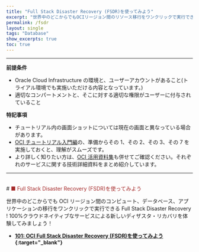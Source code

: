 ```yaml
---
title: "Full Stack Disaster Recovery (FSDR)を使ってみよう"
excerpt: "世界中のどこからでもOCIリージョン間のリソース移行をワンクリックで実行できるFull Stack Disaster Recoveryを体験してみましょう。"
permalink: /fsdr
layout: single
tags: "Database"
show_excerpts: true
toc: true
---
```


---

**前提条件**

- Oracle Cloud Infrastructure の環境と、ユーザーアカウントがあること(トライアル環境でも実施いただける内容となっています。)
- 適切なコンパートメントと、そこに対する適切な権限がユーザーに付与されていること

**特記事項**

- チュートリアル内の画面ショットについては現在の画面と異なっている場合があります。
- [OCI チュートリアル入門編](/ocitutorials/beginners/)の、準備からその 1、その 2、その 3、その 7 を実施しておくと、理解がスムーズです。
- より詳しく知りたい方は、[OCI 活用資料集](https://oracle-japan.github.io/ocidocs/services/database/)も併せてご確認ください。それぞれのサービスに関する技術詳細資料をまとめ紹介しています。
  <br/>

---

<br/>
# <span style="color: brown; ">■ Full Stack Disaster Recovery (FSDR)を使ってみよう</span>

世界中のどこからでも OCI リージョン間のコンピュート、データベース、アプリケーションの移行をワンクリックで実行できる Full Stack Disaster Recovery !
100%クラウドネイティブなサービスによる新しいディザスタ・リカバリを体験してみましょう！

- **[101: OCI Full Stack Disaster Recovery (FSDR)を使ってみよう](./fsdr101.md){:target="\_blank"}**
